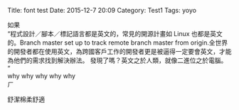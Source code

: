 Title: font test
Date: 2015-12-7 20:09
Category: Test1
Tags: yoyo


如果  
“程式設計／腳本／標記語言都是英文的，常見的開源計畫如 Linux 也都是英文的。Branch master set up to track remote branch master from origin.全世界的開發者都在使用英文，為跨國客戶工作的開發者更是被逼得一定要會英文，才能為他們的需求找到解決辦法。
發現了嗎？英文之於人類，就像二進位之於電腦。
”  
why why why why why   
ㄏ

舒潔棉柔舒適